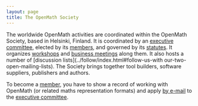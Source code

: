 ```yaml
---
layout: page
title: The OpenMath Society
---
```


The worldwide OpenMath activities are coordinated within the OpenMath Society, based in
Helsinki, Finland. It is coordinated by an [executive committee](board), elected by its
[members](members), and governed by its [statutes](statutes).  It organizes
[workshops](../meetings) and [business meetings](business-meetings) along them.  It also
hosts a number of [discussion lists](../follow/index.html#follow-us-with
our-two-open-mailing-lists). The Society brings together tool builders, software
suppliers, publishers and authors.

To become a [member](members), you have to show a record of working with OpenMath (or
related maths representation formats) and apply [by e-mail](mailto:om-sc@openmath.org) to
the [executive committee](board).
